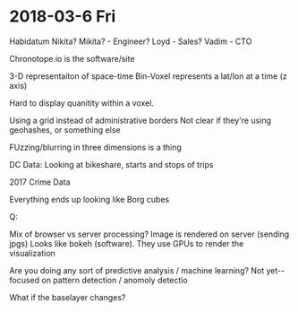 # 2018-03-6 Fri

Habidatum
Nikita? Mikita? - Engineer?
Loyd - Sales?
Vadim - CTO

Chronotope.io is the software/site

3-D representaiton of space-time
Bin-Voxel represents a lat/lon at a time (z axis)

Hard to display quanitity within a voxel.

Using a grid instead of administrative borders
Not clear if they're using geohashes, or something else

FUzzing/blurring in three dimensions is a thing

DC Data:
Looking at bikeshare, starts and stops of trips

2017 Crime Data

Everything ends up looking like Borg cubes

Q:

Mix of browser vs server processing?
Image is rendered on server (sending jpgs)
Looks like bokeh (software).
They use GPUs to render the visualization

Are you doing any sort of predictive analysis / machine learning?
Not yet-- focused on pattern detection / anomoly detectio





What if the baselayer changes?


